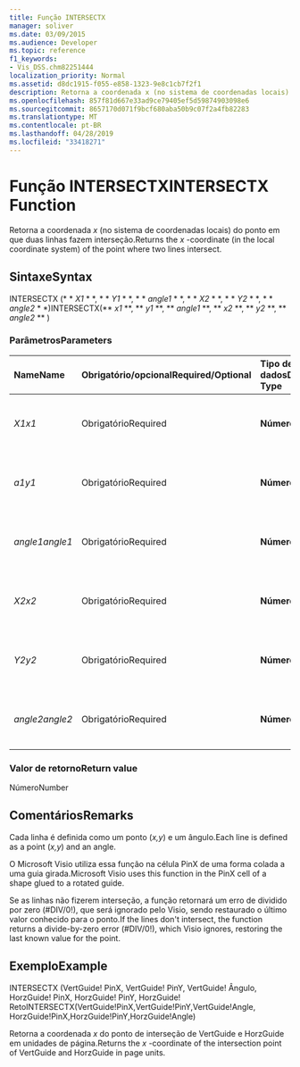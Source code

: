 ```yaml
---
title: Função INTERSECTX
manager: soliver
ms.date: 03/09/2015
ms.audience: Developer
ms.topic: reference
f1_keywords:
- Vis_DSS.chm82251444
localization_priority: Normal
ms.assetid: d8dc1915-f055-e858-1323-9e8c1cb7f2f1
description: Retorna a coordenada x (no sistema de coordenadas locais) do ponto em que duas linhas fazem interseção.
ms.openlocfilehash: 857f81d667e33ad9ce79405ef5d59874903098e6
ms.sourcegitcommit: 8657170d071f9bcf680aba50b9c07f2a4fb82283
ms.translationtype: MT
ms.contentlocale: pt-BR
ms.lasthandoff: 04/28/2019
ms.locfileid: "33418271"
---
```

# <a name="intersectx-function"></a><span data-ttu-id="9f38d-103">Função INTERSECTX</span><span class="sxs-lookup"><span data-stu-id="9f38d-103">INTERSECTX Function</span></span>

<span data-ttu-id="9f38d-104">Retorna a coordenada *x* (no sistema de coordenadas locais) do ponto em que duas linhas fazem interseção.</span><span class="sxs-lookup"><span data-stu-id="9f38d-104">Returns the  *x*  -coordinate (in the local coordinate system) of the point where two lines intersect.</span></span> 
  
## <a name="syntax"></a><span data-ttu-id="9f38d-105">Sintaxe</span><span class="sxs-lookup"><span data-stu-id="9f38d-105">Syntax</span></span>

<span data-ttu-id="9f38d-106">INTERSECTX (\* \* *X1* \* \*, \* \* *Y1* \* \*, \* \* *angle1* \* \*, \* \* *X2* \* \*, \* \* *Y2* \* \*, \* \* *angle2* \* \*)</span><span class="sxs-lookup"><span data-stu-id="9f38d-106">INTERSECTX(\*\* *x1* \*\*, \*\* *y1* \*\*, \*\* *angle1* \*\*, \*\* *x2* \*\*, \*\* *y2* \*\*, \*\* *angle2* \*\* )</span></span> 
  
### <a name="parameters"></a><span data-ttu-id="9f38d-107">Parâmetros</span><span class="sxs-lookup"><span data-stu-id="9f38d-107">Parameters</span></span>

|<span data-ttu-id="9f38d-108">**Name**</span><span class="sxs-lookup"><span data-stu-id="9f38d-108">**Name**</span></span>|<span data-ttu-id="9f38d-109">**Obrigatório/opcional**</span><span class="sxs-lookup"><span data-stu-id="9f38d-109">**Required/Optional**</span></span>|<span data-ttu-id="9f38d-110">**Tipo de dados**</span><span class="sxs-lookup"><span data-stu-id="9f38d-110">**Data Type**</span></span>|<span data-ttu-id="9f38d-111">**Descrição**</span><span class="sxs-lookup"><span data-stu-id="9f38d-111">**Description**</span></span>|
|:-----|:-----|:-----|:-----|
| <span data-ttu-id="9f38d-112">_X1_</span><span class="sxs-lookup"><span data-stu-id="9f38d-112">_x1_</span></span> <br/> |<span data-ttu-id="9f38d-113">Obrigatório</span><span class="sxs-lookup"><span data-stu-id="9f38d-113">Required</span></span>  <br/> |<span data-ttu-id="9f38d-114">**Número**</span><span class="sxs-lookup"><span data-stu-id="9f38d-114">**Number**</span></span> <br/> |<span data-ttu-id="9f38d-115">A coordenada _x_de um ponto na primeira linha.</span><span class="sxs-lookup"><span data-stu-id="9f38d-115">The  _x_-coordinate of a point on the first line.</span></span>  <br/> |
| <span data-ttu-id="9f38d-116">_a1_</span><span class="sxs-lookup"><span data-stu-id="9f38d-116">_y1_</span></span> <br/> |<span data-ttu-id="9f38d-117">Obrigatório</span><span class="sxs-lookup"><span data-stu-id="9f38d-117">Required</span></span>  <br/> |<span data-ttu-id="9f38d-118">**Número**</span><span class="sxs-lookup"><span data-stu-id="9f38d-118">**Number**</span></span> <br/> |<span data-ttu-id="9f38d-119">A coordenada _y_de um ponto na primeira linha.</span><span class="sxs-lookup"><span data-stu-id="9f38d-119">The  _y_-coordinate of a point on the first line.</span></span>  <br/> |
| <span data-ttu-id="9f38d-120">_angle1_</span><span class="sxs-lookup"><span data-stu-id="9f38d-120">_angle1_</span></span> <br/> |<span data-ttu-id="9f38d-121">Obrigatório</span><span class="sxs-lookup"><span data-stu-id="9f38d-121">Required</span></span>  <br/> |<span data-ttu-id="9f38d-122">**Número**</span><span class="sxs-lookup"><span data-stu-id="9f38d-122">**Number**</span></span> <br/> | <span data-ttu-id="9f38d-123">O valor da célula Angle da primeira linha.</span><span class="sxs-lookup"><span data-stu-id="9f38d-123">The value of the Angle cell for the first line.</span></span>  <br/> |
| <span data-ttu-id="9f38d-124">_X2_</span><span class="sxs-lookup"><span data-stu-id="9f38d-124">_x2_</span></span> <br/> |<span data-ttu-id="9f38d-125">Obrigatório</span><span class="sxs-lookup"><span data-stu-id="9f38d-125">Required</span></span>  <br/> |<span data-ttu-id="9f38d-126">**Número**</span><span class="sxs-lookup"><span data-stu-id="9f38d-126">**Number**</span></span> <br/> |<span data-ttu-id="9f38d-127">A coordenada _x_de um ponto na segunda linha.</span><span class="sxs-lookup"><span data-stu-id="9f38d-127">The  _x_-coordinate of a point on the second line.</span></span>  <br/> |
| <span data-ttu-id="9f38d-128">_Y2_</span><span class="sxs-lookup"><span data-stu-id="9f38d-128">_y2_</span></span> <br/> |<span data-ttu-id="9f38d-129">Obrigatório</span><span class="sxs-lookup"><span data-stu-id="9f38d-129">Required</span></span>  <br/> |<span data-ttu-id="9f38d-130">**Número**</span><span class="sxs-lookup"><span data-stu-id="9f38d-130">**Number**</span></span> <br/> |<span data-ttu-id="9f38d-131">A coordenada _y_de um ponto na segunda linha.</span><span class="sxs-lookup"><span data-stu-id="9f38d-131">The  _y_-coordinate of a point on the second line.</span></span>  <br/> |
| <span data-ttu-id="9f38d-132">_angle2_</span><span class="sxs-lookup"><span data-stu-id="9f38d-132">_angle2_</span></span> <br/> |<span data-ttu-id="9f38d-133">Obrigatório</span><span class="sxs-lookup"><span data-stu-id="9f38d-133">Required</span></span>  <br/> |<span data-ttu-id="9f38d-134">**Número**</span><span class="sxs-lookup"><span data-stu-id="9f38d-134">**Number**</span></span> <br/> |<span data-ttu-id="9f38d-135">O valor da célula Angle da segunda linha.</span><span class="sxs-lookup"><span data-stu-id="9f38d-135">The value of the Angle cell for the second line.</span></span>  <br/> |
   
### <a name="return-value"></a><span data-ttu-id="9f38d-136">Valor de retorno</span><span class="sxs-lookup"><span data-stu-id="9f38d-136">Return value</span></span>

<span data-ttu-id="9f38d-137">Número</span><span class="sxs-lookup"><span data-stu-id="9f38d-137">Number</span></span>
  
## <a name="remarks"></a><span data-ttu-id="9f38d-138">Comentários</span><span class="sxs-lookup"><span data-stu-id="9f38d-138">Remarks</span></span>

<span data-ttu-id="9f38d-139">Cada linha é definida como um ponto (*x,y*) e um ângulo.</span><span class="sxs-lookup"><span data-stu-id="9f38d-139">Each line is defined as a point (*x,y*) and an angle.</span></span> 
  
<span data-ttu-id="9f38d-140">O Microsoft Visio utiliza essa função na célula PinX de uma forma colada a uma guia girada.</span><span class="sxs-lookup"><span data-stu-id="9f38d-140">Microsoft Visio uses this function in the PinX cell of a shape glued to a rotated guide.</span></span> 
  
<span data-ttu-id="9f38d-141">Se as linhas não fizerem interseção, a função retornará um erro de dividido por zero (#DIV/0!), que será ignorado pelo Visio, sendo restaurado o último valor conhecido para o ponto.</span><span class="sxs-lookup"><span data-stu-id="9f38d-141">If the lines don't intersect, the function returns a divide-by-zero error (#DIV/0!), which Visio ignores, restoring the last known value for the point.</span></span> 
  
## <a name="example"></a><span data-ttu-id="9f38d-142">Exemplo</span><span class="sxs-lookup"><span data-stu-id="9f38d-142">Example</span></span>

<span data-ttu-id="9f38d-143">INTERSECTX (VertGuide! PinX, VertGuide! PinY, VertGuide! Ângulo, HorzGuide! PinX, HorzGuide! PinY, HorzGuide! Reto</span><span class="sxs-lookup"><span data-stu-id="9f38d-143">INTERSECTX(VertGuide!PinX,VertGuide!PinY,VertGuide!Angle, HorzGuide!PinX,HorzGuide!PinY,HorzGuide!Angle)</span></span> 
  
<span data-ttu-id="9f38d-144">Retorna a coordenada *x* do ponto de interseção de VertGuide e HorzGuide em unidades de página.</span><span class="sxs-lookup"><span data-stu-id="9f38d-144">Returns the  *x*  -coordinate of the intersection point of VertGuide and HorzGuide in page units.</span></span> 
  

